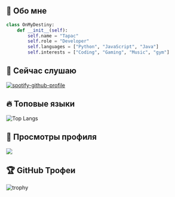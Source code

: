 ## 🎯 Обо мне
```python
class OnMyDestiny:
    def __init__(self):
        self.name = "Тарас"
        self.role = "Developer"
        self.languages = ["Python", "JavaScript", "Java"]
        self.interests = ["Coding", "Gaming", "Music", "gym"]
```

## 🎵 Сейчас слушаю
[![spotify-github-profile](https://spotify-github-profile.kittinanx.com/api/view?uid=31glxjw5m23sx3hlkaqvuthr2xeu&cover_image=true&theme=default&show_offline=true&background_color=030303&interchange=false&bar_color=c5349f&bar_color_cover=false)](https://spotify-github-profile.kittinanx.com/api/view?uid=31glxjw5m23sx3hlkaqvuthr2xeu&redirect=true)

## 🔥 Топовые языки
![Top Langs](https://github-readme-stats.vercel.app/api/top-langs/?username=onmydestiny&layout=compact&theme=radical)

## 👀 Просмотры профиля
![](https://komarev.com/ghpvc/?username=onmydestiny&color=blueviolet)

## 🏆 GitHub Трофеи
![trophy](https://github-profile-trophy.vercel.app/?username=onmydestiny&theme=radical)
